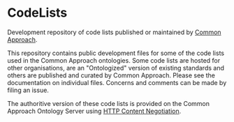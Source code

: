# CodeLists
Development repository of code lists published or maintained by [Common Approach](https://www.commonapproach.org).

This repository contains public development files for some of the code lists used in the Common Approach ontologies. Some code lists are hosted for other organisations, are an "Ontologized" version of existing standards and others are published and curated by Common Approach. Please see the documentation on individual files. Concerns and comments can be made by filing an issue.

The authoritive version of these code lists is provided on the Common Approach Ontology Server using [HTTP Content Negotiation](https://en.wikipedia.org/wiki/Content_negotiation).
